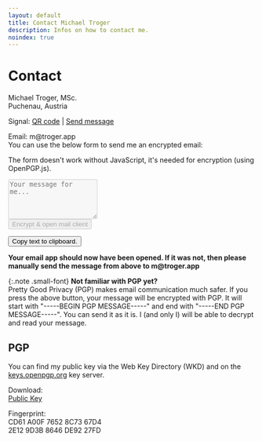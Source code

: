 ```yaml
---
layout: default
title: Contact Michael Troger
description: Infos on how to contact me.
noindex: true
---
```

# Contact

Michael Troger, MSc.  
Puchenau, Austria

Signal: [QR code](/signal) \| [Send message](https://signal.me/#eu/0n3ZV4EEhwiOCWnMJ1OmuOOtIMTUect5TdKwtyV7s6wJyydA8yBBN6qKHKymlVeF)

Email: &#109;&#64;&#116;&#114;&#111;&#103;&#101;&#114;&#46;&#97;&#112;&#112;  
You can use the below form to send me an encrypted email:

<noscript><p class="warning">The form doesn't work without JavaScript, it's needed for encryption (using OpenPGP.js).</p></noscript>
<form id="form">
    <textarea id="input" disabled name="body" rows="5" placeholder="Your message for me..."></textarea><br>
    <input type="submit" disabled value="Encrypt & open mail client" id="submit" title="mailto:&#109;&#64;&#116;&#114;&#111;&#103;&#101;&#114;&#46;&#97;&#112;&#112;">
</form>
<div id="after-sent" class="hidden">
    <button id="copy-to-clipboard">Copy text to clipboard.</button>
    <p><b>Your email app should now have been opened. If it was not, then please manually send the message from above to &#109;&#64;&#116;&#114;&#111;&#103;&#101;&#114;&#46;&#97;&#112;&#112;</b></p>
</div>

{:.note .small-font}
**Not familiar with PGP yet?**  
Pretty Good Privacy (PGP) makes email communication much safer.
If you press the above button, your message will be encrypted with PGP.
It will start with "-----BEGIN PGP MESSAGE-----" and end with "-----END PGP MESSAGE-----".
You can send it as it is. I (and only I) will be able to decrypt and read your message.

## PGP

You can find my public key via the Web Key Directory (WKD) and on the [keys.openpgp.org](https://keys.openpgp.org/) key server.

Download:  
[Public Key](/files/troger_public.asc)  

Fingerprint:  
CD61 A00F 7652 8C73 67D4  
2E12 9D3B 8646 DE92 27FD

<script src="/js/openpgp.min.js"></script>
<script src="/js/contact.js"></script>
